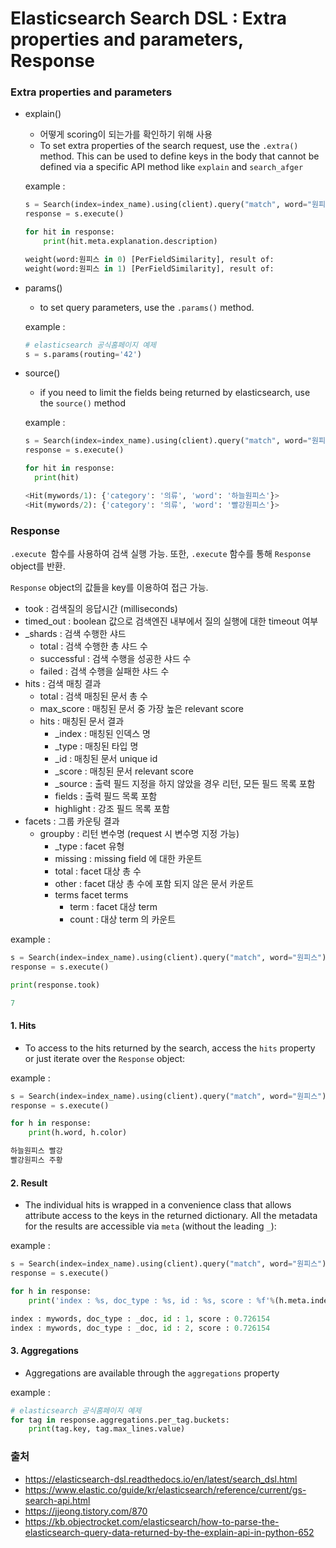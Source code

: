 # Elasticsearch Search DSL : Extra properties and parameters, Response

### Extra properties and parameters

- explain()

  - 어떻게 scoring이 되는가를 확인하기 위해 사용
  - To set extra properties of the search request, use the `.extra()` method. This can be used to define keys in the body that cannot be defined via a specific API method like `explain` and `search_afger` 

  example : 

  ```python
  s = Search(index=index_name).using(client).query("match", word="원피스").extra(explain=True)
  response = s.execute()
  
  for hit in response:
      print(hit.meta.explanation.description)
  ```

  ```python
  weight(word:원피스 in 0) [PerFieldSimilarity], result of:
  weight(word:원피스 in 1) [PerFieldSimilarity], result of:
  ```

- params()

  - to set query parameters, use the `.params()` method.

  example : 

  ```python
  # elasticsearch 공식홈페이지 예제
  s = s.params(routing='42')
  ```

- source()

  - if you need to limit the fields being returned by elasticsearch, use the `source()` method

  example : 

  ```python
  s = Search(index=index_name).using(client).query("match", word="원피스").source(['word','category'])
  response = s.execute()
  
  for hit in response:
  	print(hit)
  ```

  ```python
  <Hit(mywords/1): {'category': '의류', 'word': '하늘원피스'}>
  <Hit(mywords/2): {'category': '의류', 'word': '빨강원피스'}>
  ```



### Response

`.execute `함수를 사용하여 검색 실행 가능. 또한, `.execute` 함수를 통해 `Response` object를 반환.

`Response` object의 값들을 key를 이용하여 접근 가능.

- took : 검색질의 응답시간 (milliseconds)
- timed_out : boolean 값으로 검색엔진 내부에서 질의 실행에 대한 timeout 여부
- _shards : 검색 수행한 샤드
  - total : 검색 수행한 총 샤드 수
  - successful : 검색 수행을 성공한 샤드 수
  - failed : 검색 수행을 실패한 샤드 수
- hits : 검색 매칭 결과
  - total : 검색 매칭된 문서 총 수
  - max_score : 매칭된 문서 중 가장 높은 relevant score
  - hits : 매칭된 문서 결과
    - _index : 매칭된 인덱스 명
    - _type : 매칭된 타입 명
    - _id : 매칭된 문서 unique id
    - _score : 매칭된 문서 relevant score
    - _source : 출력 필드 지정을 하지 않았을 경우 리턴, 모든 필드 목록 포함
    - fields : 출력 필드 목록 포함
    - highlight : 강조 필드 목록 포함
- facets : 그룹 카운팅 결과
  - groupby : 리턴 변수명 (request 시 변수명 지정 가능)
    - _type : facet 유형
    - missing : missing field 에 대한 카운트
    - total : facet 대상 총 수
    - other : facet 대상 총 수에 포함 되지 않은 문서 카운트
    - terms facet terms
      - term : facet 대상 term
      - count : 대상 term 의 카운트

example : 

```python
s = Search(index=index_name).using(client).query("match", word="원피스")
response = s.execute()

print(response.took)
```

```python
7
```



#### 1. Hits

- To access to the hits returned by the search, access the `hits` property or just iterate over the `Response` object:

example : 

```python
s = Search(index=index_name).using(client).query("match", word="원피스")
response = s.execute()

for h in response:
	print(h.word, h.color)
```

```python
하늘원피스 빨강
빨강원피스 주황
```



####  2. Result

- The individual hits is wrapped in a convenience class that allows attribute access to the keys in the returned dictionary. All the metadata for the results are accessible via `meta` (without the leading `_`):

example : 

```python
s = Search(index=index_name).using(client).query("match", word="원피스")
response = s.execute()

for h in response:
	print('index : %s, doc_type : %s, id : %s, score : %f'%(h.meta.index,h.meta.doc_type,h.meta.id,h.meta.score))
```

```python
index : mywords, doc_type : _doc, id : 1, score : 0.726154
index : mywords, doc_type : _doc, id : 2, score : 0.726154
```



#### 3. Aggregations

- Aggregations are available through the `aggregations` property

example : 

```python
# elasticsearch 공식홈페이지 예제
for tag in response.aggregations.per_tag.buckets:
    print(tag.key, tag.max_lines.value)
```



### 출처

- https://elasticsearch-dsl.readthedocs.io/en/latest/search_dsl.html
- https://www.elastic.co/guide/kr/elasticsearch/reference/current/gs-search-api.html
- https://jjeong.tistory.com/870
- https://kb.objectrocket.com/elasticsearch/how-to-parse-the-elasticsearch-query-data-returned-by-the-explain-api-in-python-652

